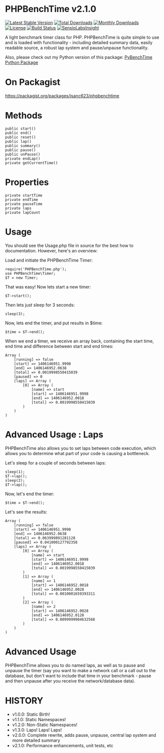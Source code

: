 PHPBenchTime v2.1.0
===================

[![Latest Stable Version](https://poser.pugx.org/jsanc623/phpbenchtime/version.svg)](https://packagist.org/packages/jsanc623/phpbenchtime)
[![Total Downloads](https://poser.pugx.org/jsanc623/phpbenchtime/downloads.svg)](https://packagist.org/packages/jsanc623/phpbenchtime)
[![Monthly Downloads](https://poser.pugx.org/jsanc623/phpbenchtime/d/monthly.png)](https://packagist.org/packages/jsanc623/phpbenchtime)
[![License](https://poser.pugx.org/jsanc623/phpbenchtime/license.svg)](https://packagist.org/packages/jsanc623/phpbenchtime)
[![Build Status](https://travis-ci.org/jsanc623/PHPBenchTime.svg)](https://travis-ci.org/jsanc623/PHPBenchTime)
[![SensioLabsInsight](https://insight.sensiolabs.com/projects/76e521f6-4935-4b06-b545-aae76d149421/small.png)](https://insight.sensiolabs.com/projects/76e521f6-4935-4b06-b545-aae76d149421)

A light benchmark timer class for PHP. PHPBenchTime is quite simple to use and is loaded with functionality - including detailed summary data, easily readable source, a robust lap system and pause/unpause functionality.

Also, please check out my Python version of this package: [PyBenchTime Python Package](https://github.com/jsanc623/PyBenchTime)

On Packagist
============
https://packagist.org/packages/jsanc623/phpbenchtime

Methods
=======
```
public start()
public end()
public reset()
public lap()
public summary()
public pause()
public unPause()
private endLap()
private getCurrentTime()
```

Properties
==========
```
private startTime
private endTime
private pauseTime
private laps
private lapCount
```


Usage
=====

You should see the Usage.php file in source for the best how to documentation. However, here's an overview:

Load and initiate the PHPBenchTime Timer:
```
require('PHPBenchTime.php');
use PHPBenchTime\Timer;
$T = new Timer;
```


That was easy! Now lets start a new timer:

```
$T->start();
```

Then lets just sleep for 3 seconds:
```
sleep(3);
```

Now, lets end the timer, and put results in $time:
```
$time = $T->end();
```

When we end a timer, we receive an array back, containing the start time,
end time and difference between start and end times:
```
Array (
    [running] => false
    [start] => 1406146951.9998
    [end] => 1406146952.0638
    [total] => 0.0019998550415039
    [paused] => 0
    [laps] => Array (
        [0] => Array (
            [name] => start
            [start] => 1406146951.9998
            [end] => 1406146952.0018
            [total] => 0.0019998550415039
        )
    )
)
```

Advanced Usage : Laps
=====================

PHPBenchTime also allows you to set laps between code execution, which allows 
you to determine what part of your code is causing a bottleneck.

Let's sleep for a couple of seconds between laps:
```
sleep(1);
$T->lap();
sleep(2);
$T->lap();
```

Now, let's end the timer:
```
$time = $T->end();
```

Let's see the results:
```
Array (
    [running] => false
    [start] => 1406146951.9998
    [end] => 1406146952.0638
    [total] => 0.063999891281128
    [paused] => 0.041000127792358
    [laps] => Array (
        [0] => Array (
            [name] => start
            [start] => 1406146951.9998
            [end] => 1406146952.0018
            [total] => 0.0019998550415039
        )
        [1] => Array (
            [name] => 1
            [start] => 1406146952.0018
            [end] => 1406146952.0028
            [total] => 0.0010001659393311
        )
        [2] => Array (
            [name] => 2
            [start] => 1406146952.0028
            [end] => 1406146952.0128
            [total] => 0.0099999904632568
        )
    )
)
```

Advanced Usage
==============
PHPBenchTime allows you to do named laps, as well as to pause and unpause the timer (say you want to make a network
call or a call out to the database, but don't want to include that time in your benchmark - pause and then unpause after
you receive the network/database data).

HISTORY
=======

* v1.0.0: Static Birth! 
* v1.1.0: Static Namespaces! 
* v1.2.0: Non-Static Namespaces! 
* v1.3.0: Laps! Laps! Laps! 
* v2.0.0: Complete rewrite, adds pause, unpause, central lap system and more detailed summary
* v2.1.0: Performance enhancements, unit tests, etc
